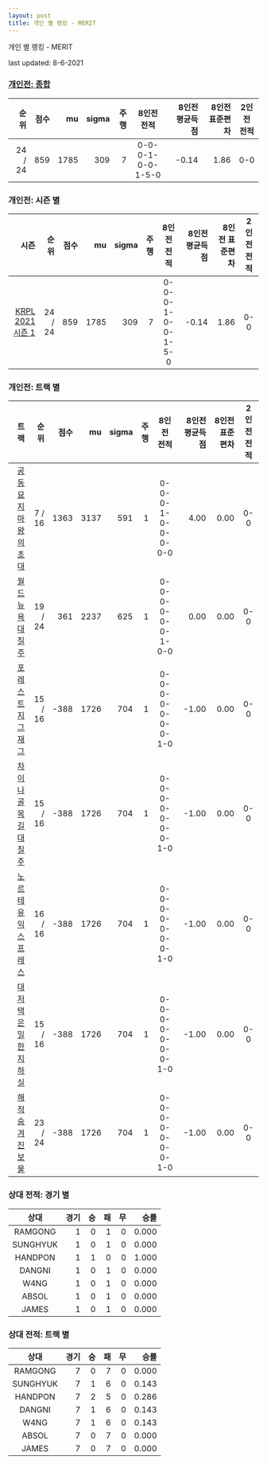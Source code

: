 ```yaml
---
layout: post
title: 개인 별 랭킹 - MERIT
---
```



개인 별 랭킹 - MERIT


last updated: 8-6-2021

### [개인전: 종합](../singles-full)

| 순위 | 점수 | mu | sigma | 주행 | 8인전 전적 | 8인전 평균득점 | 8인전 표준편차 | 2인전 전적 |
|---:|---:|---:|---:|---:|:---:|---:|---:|:---:|
| 24 / 24 | 859 | 1785 | 309 | 7 | 0-0-0-1-0-0-1-5-0 | -0.14 | 1.86 | 0-0 |

### 개인전: 시즌 별

| 시즌 | 순위 | 점수 | mu | sigma | 주행 | 8인전 전적 | 8인전 평균득점 | 8인전 표준편차 | 2인전 전적 |
|---:|---:|---:|---:|---:|---:|:---:|---:|---:|:---:|
| [KRPL 2021 시즌 1](../singles-s2021_1) | 24 / 24 | 859 | 1785 | 309 | 7 |  0-0-0-1-0-0-1-5-0 | -0.14 | 1.86 | 0-0 |

### 개인전: 트랙 별

| 트랙 | 순위 | 점수 | mu | sigma | 주행 | 8인전 전적 | 8인전 평균득점 | 8인전 표준편차 | 2인전 전적 |
|---:|---:|---:|---:|---:|---:|:---:|---:|---:|:---:|
| [공동묘지 마왕의 초대](../mawang) | 7 / 16 | 1363 | 3137 | 591 | 1 | 0-0-0-1-0-0-0-0-0 | 4.00 | 0.00 | 0-0 |
| [월드 뉴욕 대질주](../newyork) | 19 / 24 | 361 | 2237 | 625 | 1 | 0-0-0-0-0-0-1-0-0 | 0.00 | 0.00 | 0-0 |
| [포레스트 지그재그](../zigzag) | 15 / 16 | -388 | 1726 | 704 | 1 | 0-0-0-0-0-0-0-1-0 | -1.00 | 0.00 | 0-0 |
| [차이나 골목길 대질주](../golmokgil) | 15 / 16 | -388 | 1726 | 704 | 1 | 0-0-0-0-0-0-0-1-0 | -1.00 | 0.00 | 0-0 |
| [노르테유 익스프레스](../noex) | 16 / 16 | -388 | 1726 | 704 | 1 | 0-0-0-0-0-0-0-1-0 | -1.00 | 0.00 | 0-0 |
| [대저택 은밀한 지하실](../daeeunji) | 15 / 16 | -388 | 1726 | 704 | 1 | 0-0-0-0-0-0-0-1-0 | -1.00 | 0.00 | 0-0 |
| [해적 숨겨진 보물](../haesumbo) | 23 / 24 | -388 | 1726 | 704 | 1 | 0-0-0-0-0-0-0-1-0 | -1.00 | 0.00 | 0-0 |

### 상대 전적: 경기 별

| 상대 | 경기 | 승 | 패 | 무 | 승률 |
|:---:|---:|---:|---:|---:|---:|
| RAMGONG | 1 | 0 | 1 | 0 | 0.000 |
| SUNGHYUK | 1 | 0 | 1 | 0 | 0.000 |
| HANDPON | 1 | 1 | 0 | 0 | 1.000 |
| DANGNI | 1 | 0 | 1 | 0 | 0.000 |
| W4NG | 1 | 0 | 1 | 0 | 0.000 |
| ABSOL | 1 | 0 | 1 | 0 | 0.000 |
| JAMES | 1 | 0 | 1 | 0 | 0.000 |

### 상대 전적: 트랙 별

| 상대 | 경기 | 승 | 패 | 무 | 승률 |
|:---:|---:|---:|---:|---:|---:|
| RAMGONG | 7 | 0 | 7 | 0 | 0.000 |
| SUNGHYUK | 7 | 1 | 6 | 0 | 0.143 |
| HANDPON | 7 | 2 | 5 | 0 | 0.286 |
| DANGNI | 7 | 1 | 6 | 0 | 0.143 |
| W4NG | 7 | 1 | 6 | 0 | 0.143 |
| ABSOL | 7 | 0 | 7 | 0 | 0.000 |
| JAMES | 7 | 0 | 7 | 0 | 0.000 |
